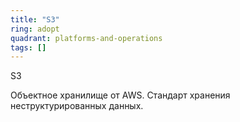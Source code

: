```yaml
---
title: "S3"
ring: adopt
quadrant: platforms-and-operations
tags: []
---
```


S3

Объектное хранилище от AWS. Стандарт хранения неструктурированных данных.

